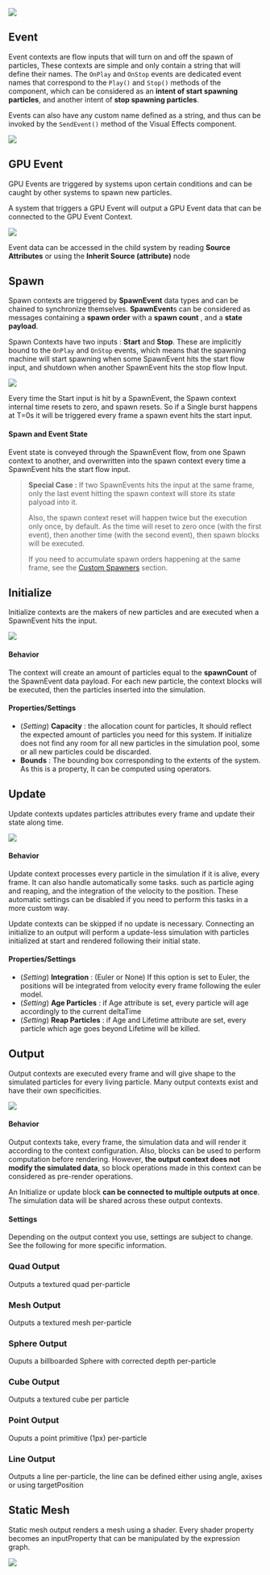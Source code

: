 ![](https://raw.githubusercontent.com/wiki/Unity-Technologies/ScriptableRenderPipeline/Pages/VFXEditor/img/contexts.png)

## Event

Event contexts are flow inputs that will turn on and off the spawn of particles, These contexts are simple and only contain a string that will define their names. The `OnPlay` and `OnStop` events are dedicated event names that correspond to the `Play()` and `Stop()` methods of the component, which can be considered as an **intent of start spawning particles**, and another intent of **stop spawning particles**.

Events can also have any custom name defined as a string, and thus can be invoked by the `SendEvent()` method of the Visual Effects component.

![](https://raw.githubusercontent.com/wiki/Unity-Technologies/ScriptableRenderPipeline/Pages/VFXEditor/img/events.PNG)

## GPU Event

GPU Events are triggered by systems upon certain conditions and can be caught by other systems to spawn new particles. 

A system that triggers a GPU Event will output a GPU Event data that can be connected to the GPU Event Context.

![](https://raw.githubusercontent.com/wiki/Unity-Technologies/ScriptableRenderPipeline/Pages/VFXEditor/img/gpu-events.PNG)

Event data can be accessed in the child system by reading **Source Attributes** or using the **Inherit Source (attribute)** node

## Spawn

Spawn contexts are triggered by **SpawnEvent** data types and can be chained to synchronize themselves. **SpawnEvent**s can be considered as messages containing a **spawn order** with a **spawn count** , and a **state payload**.

Spawn Contexts have two inputs : **Start** and **Stop**. These are implicitly bound to the `OnPlay` and `OnStop` events, which means that the spawning machine will start spawning when some SpawnEvent hits the start flow input, and shutdown when another SpawnEvent hits the stop flow Input.

![](https://raw.githubusercontent.com/wiki/Unity-Technologies/ScriptableRenderPipeline/Pages/VFXEditor/img/implicit-events-spawner.PNG)

Every time the Start input is hit by a SpawnEvent, the Spawn context internal time resets to zero, and spawn resets. So if a Single burst happens at T=0s it will be triggered every frame a spawn event hits the start input.

#### Spawn and Event State

Event state is conveyed through the SpawnEvent flow, from one Spawn context to another, and overwritten into the spawn context every time a SpawnEvent hits the start flow input. 

> **Special Case :** If two SpawnEvents hits the input at the same frame, only the last event hitting the spawn context will store its state palyoad into it.
>
> Also, the spawn context reset will happen twice but the execution only once, by default. As the time will reset to zero once (with the first event), then another time (with the second event), then spawn blocks will be executed.
>
> If you need to accumulate spawn orders happening at the same frame, see the [Custom Spawners]() section.

## Initialize

Initialize contexts are the makers of new particles and are executed when a SpawnEvent hits the input. 

![](https://raw.githubusercontent.com/wiki/Unity-Technologies/ScriptableRenderPipeline/Pages/VFXEditor/img/context-initialize.png)

#### Behavior

The context will create an amount of particles equal to the **spawnCount** of the SpawnEvent data payload. For each new particle, the context blocks will be executed, then the particles inserted into the simulation.

#### Properties/Settings

- (*Setting*) **Capacity** : the allocation count for particles, It should reflect the expected amount of particles you need for this system. If initialize does not find any room for all new particles in the simulation pool, some or all new particles could be discarded.
- **Bounds** : The bounding box corresponding to the extents of the system. As this is a property, It can be computed using operators.

## Update

Update contexts updates particles attributes every frame and update their state along time.

![](https://raw.githubusercontent.com/wiki/Unity-Technologies/ScriptableRenderPipeline/Pages/VFXEditor/img/context-update.png)

#### Behavior

Update context processes every particle in the simulation if it is alive, every frame. It can also handle automatically some tasks. such as particle aging and reaping, and the integration of the velocity to the position. These automatic settings can be disabled if you need to perform this tasks in a more custom way.

Update contexts can be skipped if no update is necessary. Connecting an initialize to an output will perform a update-less simulation with particles initialized at start and rendered following their initial state.

#### Properties/Settings

- (*Setting*) **Integration** : (Euler or None) If this option is set to Euler, the positions will be integrated from velocity every frame following the euler model.
- (*Setting*) **Age Particles** : if Age attribute is set, every particle will age accordingly to the current deltaTime
- (*Setting*) **Reap Particles** : if Age and Lifetime attribute are set, every particle which age goes beyond Lifetime will be killed.

## Output

Output contexts are executed every frame and will give shape to the simulated particles for every living particle. Many output contexts exist and have their own specificities.

![](https://raw.githubusercontent.com/wiki/Unity-Technologies/ScriptableRenderPipeline/Pages/VFXEditor/img/context-output.png)

#### Behavior

Output contexts take, every frame, the simulation data and will render it according to the context configuration. Also, blocks can be used to perform computation before rendering. However, **the output context does not modify the simulated data**, so block operations made in this context can be considered as pre-render operations. 

An Initialize or update block **can be connected to multiple outputs at once**. The simulation data will be shared across these output contexts.

#### Settings

Depending on the output context you use, settings are subject to change. See the following for more specific information.

### Quad Output

Outputs a textured quad per-particle

### Mesh Output

Outputs a textured mesh per-particle

### Sphere Output

Ouputs a billboarded Sphere with corrected depth per-particle

### Cube Output

Outputs a textured cube per particle

### Point Output

Ouputs a point primitive (1px) per-particle

### Line Output

Outputs a line per-particle, the line can be defined either using angle, axises or using targetPosition

## Static Mesh

Static mesh output renders a mesh using a shader. Every shader property becomes an inputProperty that can be manipulated by the expression graph.

![](https://raw.githubusercontent.com/wiki/Unity-Technologies/ScriptableRenderPipeline/Pages/VFXEditor/img/context-staticmesh.png)

